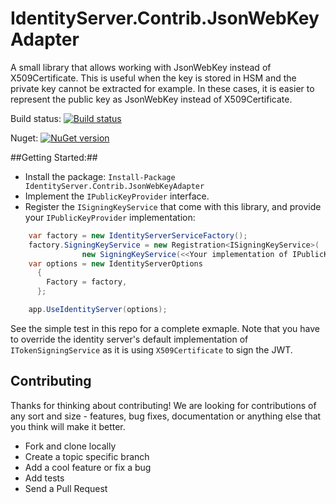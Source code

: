 # IdentityServer.Contrib.JsonWebKeyAdapter
A small library that allows working with JsonWebKey instead of X509Certificate.
This is useful when the key is stored in HSM and the private key cannot be extracted for example. In these cases, it is easier to represent the public key as JsonWebKey instead of X509Certificate.

Build status: [![Build status](https://ci.appveyor.com/api/projects/status/i3wf58puk4u6xkho?svg=true)](https://ci.appveyor.com/project/Soluto/identityserver-contrib-jsonwebkeyadapter)

Nuget: [![NuGet version](https://img.shields.io/nuget/v/IdentityServer.Contrib.JsonWebKeyAdapter.svg?maxAge=2592000)](https://www.nuget.org/packages/IdentityServer.Contrib.JsonWebKeyAdapter)

##Getting Started:##
* Install the package:
  ```Install-Package IdentityServer.Contrib.JsonWebKeyAdapter```
* Implement the ```IPublicKeyProvider``` interface.
* Register the ```ISigningKeyService``` that come with this library, and provide your ``IPublicKeyProvider`` implementation:

```csharp
    var factory = new IdentityServerServiceFactory();
    factory.SigningKeyService = new Registration<ISigningKeyService>(
                new SigningKeyService(<<Your implementation of IPublicKeyProvider>>));
    var options = new IdentityServerOptions
      {
        Factory = factory,
      };

    app.UseIdentityServer(options);
```

See the simple test in this repo for a complete exmaple.
Note that you have to override the identity server's default implementation of ```ITokenSigningService``` as it is using ```X509Certificate``` to sign the JWT.

## Contributing
Thanks for thinking about contributing! We are looking for contributions of any sort and size - features, bug fixes, documentation or anything else that you think will make it better.
* Fork and clone locally
* Create a topic specific branch
* Add a cool feature or fix a bug
* Add tests
* Send a Pull Request
